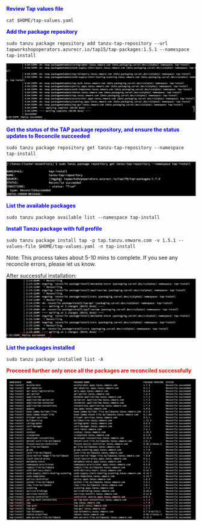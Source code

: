 <p style="color:blue"><strong> Review Tap values file </strong></p>

```execute
cat $HOME/tap-values.yaml
```

<p style="color:blue"><strong> Add the package repository </strong></p>

```execute
sudo tanzu package repository add tanzu-tap-repository --url tapworkshopoperators.azurecr.io/tap15/tap-packages:1.5.1 --namespace tap-install
```

![Install](images/install-1.png)

<p style="color:blue"><strong> Get the status of the TAP package repository, and ensure the status updates to Reconcile succeeded </strong></p>

```execute
sudo tanzu package repository get tanzu-tap-repository --namespace tap-install
```

![Install](images/install-2.png)

<p style="color:blue"><strong>  List the available packages </strong></p>

```execute
sudo tanzu package available list --namespace tap-install
```

<p style="color:blue"><strong> Install Tanzu package with full profile</strong></p>

```execute
sudo tanzu package install tap -p tap.tanzu.vmware.com -v 1.5.1 --values-file $HOME/tap-values.yaml -n tap-install
```

Note: This process takes about 5-10 mins to complete. If you see any reconcile errors, please let us know.

After successful installation: ![Install](images/install-4.png)

<p style="color:blue"><strong> List the packages installed </strong></p>

```execute-2
sudo tanzu package installed list -A
```

<p style="color:red"><strong> Proceeed further only once all the packages are reconciled successfully </strong></p>

![Install](images/install-5.png)
